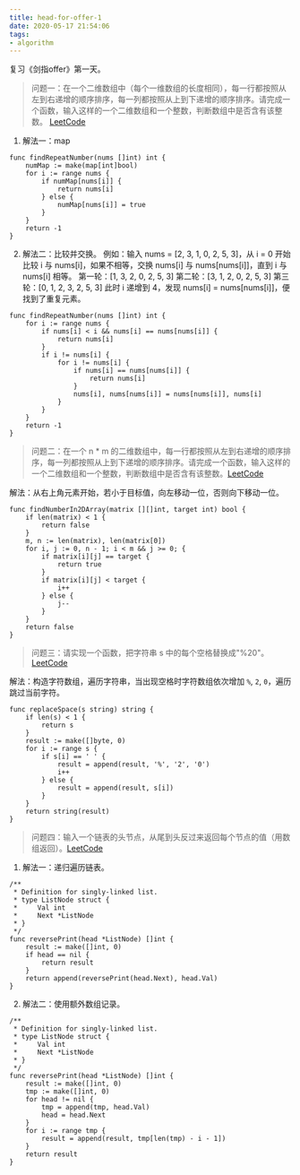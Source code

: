 ```yaml
---
title: head-for-offer-1
date: 2020-05-17 21:54:06
tags:
- algorithm
---
```

复习《剑指offer》第一天。<!--more-->

> 问题一：在一个二维数组中（每个一维数组的长度相同），每一行都按照从左到右递增的顺序排序，每一列都按照从上到下递增的顺序排序。请完成一个函数，输入这样的一个二维数组和一个整数，判断数组中是否含有该整数。
> [LeetCode](https://leetcode-cn.com/problems/shu-zu-zhong-zhong-fu-de-shu-zi-lcof/)

1. 解法一：map
```golang
func findRepeatNumber(nums []int) int {
    numMap := make(map[int]bool)
    for i := range nums {
        if numMap[nums[i]] {
            return nums[i]
        } else {
            numMap[nums[i]] = true
        }
    }
    return -1
}
```
2. 解法二：比较并交换。
例如：输入 nums = [2, 3, 1, 0, 2, 5, 3]，从 i = 0 开始比较 i 与 nums[i]，如果不相等，交换 nums[i] 与 nums[nums[i]]，直到 i 与 nums[i] 相等。
第一轮：[1, 3, 2, 0, 2, 5, 3]
第二轮：[3, 1, 2, 0, 2, 5, 3]
第三轮：[0, 1, 2, 3, 2, 5, 3]
此时 i 递增到 4，发现 nums[i] = nums[nums[i]]，便找到了重复元素。
```golang
func findRepeatNumber(nums []int) int {
    for i := range nums {
        if nums[i] < i && nums[i] == nums[nums[i]] {
            return nums[i]
        }
        if i != nums[i] {
            for i != nums[i] {
                if nums[i] == nums[nums[i]] {
                    return nums[i]
                }
                nums[i], nums[nums[i]] = nums[nums[i]], nums[i]
            }
        }
    }
    return -1
}
```

> 问题二：在一个 n * m 的二维数组中，每一行都按照从左到右递增的顺序排序，每一列都按照从上到下递增的顺序排序。请完成一个函数，输入这样的一个二维数组和一个整数，判断数组中是否含有该整数。[LeetCode](https://leetcode-cn.com/problems/er-wei-shu-zu-zhong-de-cha-zhao-lcof/)

解法：从右上角元素开始，若小于目标值，向左移动一位，否则向下移动一位。
```golang
func findNumberIn2DArray(matrix [][]int, target int) bool {
    if len(matrix) < 1 {
        return false
    }
    m, n := len(matrix), len(matrix[0])
    for i, j := 0, n - 1; i < m && j >= 0; {
        if matrix[i][j] == target {
            return true
        }
        if matrix[i][j] < target {
            i++
        } else {
            j--
        }
    }
    return false
}
```

> 问题三：请实现一个函数，把字符串 s 中的每个空格替换成"%20"。[LeetCode](https://leetcode-cn.com/problems/ti-huan-kong-ge-lcof/)

解法：构造字符数组，遍历字符串，当出现空格时字符数组依次增加 `%`, `2`, `0`，遍历跳过当前字符。
```golang
func replaceSpace(s string) string {
    if len(s) < 1 {
        return s
    }
    result := make([]byte, 0)
    for i := range s {
        if s[i] == ' ' {
            result = append(result, '%', '2', '0')
            i++
        } else {
            result = append(result, s[i])
        }
    }
    return string(result)
}
```

> 问题四：输入一个链表的头节点，从尾到头反过来返回每个节点的值（用数组返回）。[LeetCode](https://leetcode-cn.com/problems/cong-wei-dao-tou-da-yin-lian-biao-lcof/submissions/)

1. 解法一：递归遍历链表。

```golang
/**
 * Definition for singly-linked list.
 * type ListNode struct {
 *     Val int
 *     Next *ListNode
 * }
 */
func reversePrint(head *ListNode) []int {
    result := make([]int, 0)
    if head == nil {
        return result
    }
    return append(reversePrint(head.Next), head.Val)
}
```
2. 解法二：使用额外数组记录。
```golang
/**
 * Definition for singly-linked list.
 * type ListNode struct {
 *     Val int
 *     Next *ListNode
 * }
 */
func reversePrint(head *ListNode) []int {
    result := make([]int, 0)
    tmp := make([]int, 0)
    for head != nil {
        tmp = append(tmp, head.Val)
        head = head.Next
    }
    for i := range tmp {
        result = append(result, tmp[len(tmp) - i - 1])
    }
    return result
}
```
